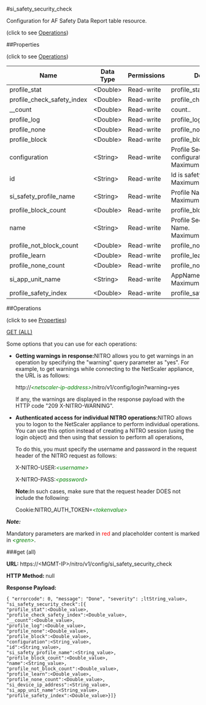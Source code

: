 #si_safety_security_check



Configuration for AF Safety Data Report table resource.

<span>(click to see [Operations](#operations))</span>



##Properties 

<span>(click to see [Operations](#operations))</span>





<table><thead><tr><th>Name</th><th>Data Type</th><th>Permissions</th><th>Description</th></tr></thead><tbody><tr><td>profile_stat</td><td>&lt;Double></td><td>Read-write</td><td>profile_stat..</td></tr><tr><td>profile_check_safety_index</td><td>&lt;Double></td><td>Read-write</td><td>profile_check_safety_index..</td></tr><tr><td>__count</td><td>&lt;Double></td><td>Read-write</td><td>count..</td></tr><tr><td>profile_log</td><td>&lt;Double></td><td>Read-write</td><td>profile_log..</td></tr><tr><td>profile_none</td><td>&lt;Double></td><td>Read-write</td><td>profile_none..</td></tr><tr><td>profile_block</td><td>&lt;Double></td><td>Read-write</td><td>profile_block..</td></tr><tr><td>configuration</td><td>&lt;String></td><td>Read-write</td><td>Profile Security configuration.<br>Maximum length = 255</td></tr><tr><td>id</td><td>&lt;String></td><td>Read-write</td><td>Id is safety profile.<br>Maximum length = 255</td></tr><tr><td>si_safety_profile_name</td><td>&lt;String></td><td>Read-write</td><td>Profile Name.<br>Maximum length = 255</td></tr><tr><td>profile_block_count</td><td>&lt;Double></td><td>Read-write</td><td>profile_block_count..</td></tr><tr><td>name</td><td>&lt;String></td><td>Read-write</td><td>Profile Security Check Type Name.<br>Maximum length = 255</td></tr><tr><td>profile_not_block_count</td><td>&lt;Double></td><td>Read-write</td><td>profile_not_block_count..</td></tr><tr><td>profile_learn</td><td>&lt;Double></td><td>Read-write</td><td>profile_learn..</td></tr><tr><td>profile_none_count</td><td>&lt;Double></td><td>Read-write</td><td>profile_none_count..</td></tr><tr><td>si_app_unit_name</td><td>&lt;String></td><td>Read-write</td><td>AppName.<br>Maximum length = 255</td></tr><tr><td>profile_safety_index</td><td>&lt;Double></td><td>Read-write</td><td>profile_safety_index..</td></tr></tbody></table>

##Operations 

<span>(click to see [Properties](#properties))</span>





[GET (ALL)](#get-all)





Some options that you can use for each operations:

<ul><li><p><b>Getting warnings in response:</b>NITRO allows you to get warnings in an operation by specifying the "warning" query parameter as "yes". For example, to get warnings while connecting to the NetScaler appliance, the URL is as follows:</p><p>http://<span style="color:green;font-style:italic;">&lt;netscaler-ip-address&gt;</span>/nitro/v1/config/login?warning=yes</p><p>If any, the warnings are displayed in the response payload with the HTTP code "209 X-NITRO-WARNING".</p></li><li><p><b>Authenticated access for individual NITRO operations:</b>NITRO allows you to logon to the NetScaler appliance to perform individual operations. You can use this option instead of creating a NITRO session (using the login object) and then using that session to perform all operations,</p><p>To do this, you must specify the username and password in the request header of the NITRO request as follows:</p><p>X-NITRO-USER:<span style="color:green;font-style:italic;">&lt;username&gt;</span></p><p>X-NITRO-PASS:<span style="color:green;font-style:italic;">&lt;password&gt;</span></p><p><b>Note:</b>In such cases, make sure that the request header DOES not include the following:</p><p>Cookie:NITRO_AUTH_TOKEN=<span style="color:green;font-style:italic;">&lt;tokenvalue&gt;</span></p></li></ul>







***Note:*** 

Mandatory parameters are marked in <span style="color:#FF0000;">red</span> and placeholder content is marked in <span style="color:green;font-style:italic">&lt;green&gt;</span>.



###get (all)







<b>URL: </b>https://&lt;MGMT-IP&gt;/nitro/v1/config/si_safety_security_check

<b>HTTP Method: </b>null

<b>Response Payload: </b>
```
{ "errorcode": 0, "message": "Done", "severity": ;ltString_value>, "si_safety_security_check":[{
"profile_stat":<Double_value>,
"profile_check_safety_index":<Double_value>,
"__count":<Double_value>,
"profile_log":<Double_value>,
"profile_none":<Double_value>,
"profile_block":<Double_value>,
"configuration":<String_value>,
"id":<String_value>,
"si_safety_profile_name":<String_value>,
"profile_block_count":<Double_value>,
"name":<String_value>,
"profile_not_block_count":<Double_value>,
"profile_learn":<Double_value>,
"profile_none_count":<Double_value>,
"si_device_ip_address":<String_value>,
"si_app_unit_name":<String_value>,
"profile_safety_index":<Double_value>}]}
```







